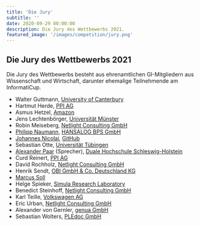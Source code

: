 ```yaml
---
title: 'Die Jury'
subtitle: ''
date: 2020-09-29 00:00:00
description: Die Jury des Wettbewerbs 2021.
featured_image: '/images/competition/jury.png'
---
```


## Die Jury des Wettbewerbs 2021 ##

Die Jury des Wettbewerbs besteht aus ehrenamtlichen GI-Mitgliedern aus Wissenschaft und Wirtschaft, darunter ehemalige Teilnehmende am InformatiCup.

- Walter Guttmann, [University of Canterbury](https://www.csse.canterbury.ac.nz/walter.guttmann/)
- Hartmut Herde, [PPI AG](https://www.ppi.de/)
- Asmus Hetzel, [Amazon](https://amazon.jobs/)
- Jens Lechtenbörger, [Universität Münster](https://www.wi.uni-muenster.de/de/institut/dbis/personen/jens-lechtenboerger)
- Robin Meiseberg, [Netlight Consulting GmbH](https://www.netlight.com/)
- [Philipp Naumann](https://github.com/bitflipp), [HANSALOG BPS GmbH](https://hansalog-bps.de/)
- [Johannes Nicolai](https://github.com/jonico), [GitHub](https://github.com/)
- Sebastian Otte, [Universität Tübingen](http://cm.inf.uni-tuebingen.de/staff/otte)
- [Alexander Paar](https://github.com/AlexPaar) (Sprecher), [Duale Hochschule Schleswig-Holstein](https://www.dhsh.de/)
- Curd Reinert, [PPI AG](https://www.ppi.de/)
- David Rochholz, [Netlight Consulting GmbH](https://www.netlight.com/)
- Henrik Sendt, [OBI GmbH & Co. Deutschland KG](http://www.obi.de/)
- [Marcus Soll](https://github.com/Top-Ranger)
- Helge Spieker, [Simula Research Laboratory](https://www.simula.no/)
- Benedict Steinhoff, [Netlight Consulting GmbH](https://www.netlight.com/)
- Karl Teille, [Volkswagen AG](https://www.volkswagen.de/)
- Eric Urban, [Netlight Consulting GmbH](https://www.netlight.com/)
- Alexander von Gernler, [genua GmbH](https://www.genua.de/)
- Sebastian Wolters, [PLEdoc GmbH](http://www.pledoc.de/)
